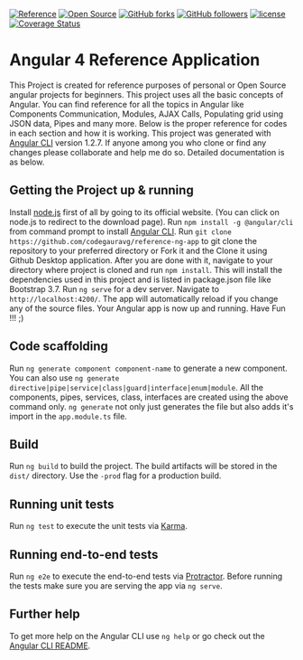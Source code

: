 [![Reference](https://img.shields.io/badge/Purpose-Reference-blue.svg)]()
[![Open Source](https://img.shields.io/badge/Open-Source-orange.svg)]()
[![GitHub forks](https://img.shields.io/github/forks/badges/shields.svg?style=social&label=Fork)](https://github.com/codegauravg/reference-ng-app)
[![GitHub followers](https://img.shields.io/github/followers/espadrine.svg?style=social&label=Follow)]()
[![license](https://img.shields.io/github/license/mashape/apistatus.svg)]()
[![Coverage Status](https://coveralls.io/repos/github/codegauravg/reference-ng-app/badge.svg?branch=master)](https://coveralls.io/github/codegauravg/reference-ng-app?branch=master)

# Angular 4 Reference Application

This Project is created for reference purposes of personal or Open Source angular projects for beginners. This project uses all the basic concepts of Angular. You can find reference for all the topics in Angular like Components Communication, Modules, AJAX Calls, Populating grid using JSON data, Pipes and many more. Below is the proper reference for codes in each section and how it is working. This project was generated with [Angular CLI](https://github.com/angular/angular-cli) version 1.2.7. If anyone among you who clone or find any changes please collaborate and help me do so. Detailed documentation is as below.

## Getting the Project up & running

Install [node.js](https://nodejs.org/en/download/) first of all by going to its official website. (You can click on node.js to redirect to the download page).
Run `npm install -g @angular/cli` from command prompt to install [Angular CLI](https://angular.io/guide/quickstart).
Run `git clone https://github.com/codegauravg/reference-ng-app` to git clone the repository to your preferred directory or Fork it and the Clone it using Github Desktop application.
After you are done with it, navigate to your directory where project is cloned and run `npm install`. This will install the dependencies used in this project and is listed in package.json file like Bootstrap 3.7.
Run `ng serve` for a dev server. Navigate to `http://localhost:4200/`. The app will automatically reload if you change any of the source files.
Your Angular app is now up and running. Have Fun !!! ;)

## Code scaffolding

Run `ng generate component component-name` to generate a new component. You can also use `ng generate directive|pipe|service|class|guard|interface|enum|module`.
All the components, pipes, services, class, interfaces are created using the above command only.
`ng generate` not only just generates the file but also adds it's import in the `app.module.ts` file.

## Build

Run `ng build` to build the project. The build artifacts will be stored in the `dist/` directory. Use the `-prod` flag for a production build.

## Running unit tests

Run `ng test` to execute the unit tests via [Karma](https://karma-runner.github.io).

## Running end-to-end tests

Run `ng e2e` to execute the end-to-end tests via [Protractor](http://www.protractortest.org/).
Before running the tests make sure you are serving the app via `ng serve`.

## Further help

To get more help on the Angular CLI use `ng help` or go check out the [Angular CLI README](https://github.com/angular/angular-cli/blob/master/README.md).
